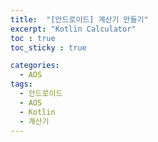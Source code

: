 ```yaml
---
title:  "[안드로이드] 계산기 만들기"
excerpt: "Kotlin Calculator"
toc : true
toc_sticky : true

categories:
  - AOS
tags: 
  - 안드로이드 
  - AOS
  - Kotlin
  - 계산기
---
```


